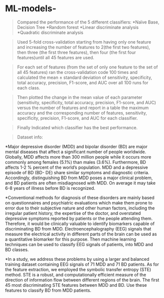 # ML-models-

>Compared the performance of the 5 different classifiers: 
       *Naïve Base, Decision Tree
       *Random forest
       *Linear discriminate analysis
       *Quadratic discriminate analysis

>Used 5-fold cross-validation starting from having only one feature and increasing the number of features to
2(the first two features), then three (the first three features), then four (the first four features)until all 45 features are used.

>For each set of features (from the set of only one feature to the set of all 45 features) ran the
cross-validation code 100 times and calculated the mean ± standard deviation of sensitivity,
specificity, total accuracy, precision, F1-score, and AUC over all 100 runs for each class.

>Then plotted the change in the mean value of each parameter (sensitivity, specificity, total accuracy,
precision, F1-score, and AUC) versus the number of features and report in a table the maximum
accuracy and the corresponding number of features, sensitivity, specificity, precision, F1-score,
and AUC for each classifier.

>Finally Indicated which classifier has the best performance.

>Dataset info:

*Major depressive disorder (MDD) and bipolar disorder (BD) are major mental diseases that
affect a significant number of people worldwide. Globally, MDD affects more than 300 million
people while it occurs more commonly among females (5.1%) than males (3.6%). Furthermore,
BD affects 1-2 % percent of the world’s population. MDD and a depressive episode of BD (BD-
DE) share similar symptoms and diagnostic criteria. Accordingly, distinguishing BD from MDD
poses a major clinical problem, and BD patients are often misdiagnosed with MDD. On average
it may take 6-8 years of illness before BD is recognized.

*Conventional methods for diagnosis of these disorders are mainly based on questionnaires and
psychiatric evaluations which make them prone to error due to their subjective nature and other
human factors, including the irregular patient history, the expertise of the doctor, and overstated
depressive symptoms reported by patients or the people attending them. Therefore, it would be
clinically valuable to identify biomarkers capable of discriminating BD from MDD.
Electroencephalography (EEG) signals that measure the electrical activity in different parts of
the brain can be used as a quantitative biomarker for this purpose. Then machine learning
techniques can be used to classify EEG signals of patients, into MDD and BD classes.

*In a study, we address these problems by using a larger and balanced training dataset containing
EEG signals of 71 MDD and 71 BD patients. As for the feature extraction, we employed the
symbolic transfer entropy (STE) method. STE is a robust, and computationally efficient measure
of the direction of information flow between different regions of the brain.
The first 45 most discriminating STE features between MDD and BD.
Use these features to classify BD from MDD patients.
